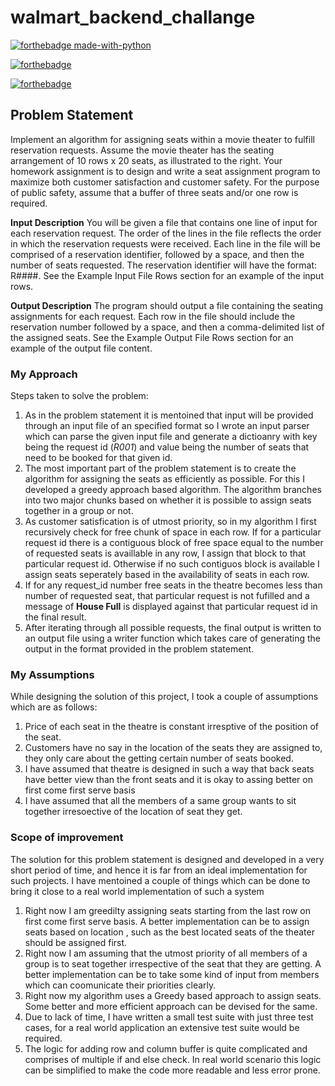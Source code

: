 # walmart_backend_challange


[![forthebadge made-with-python](http://ForTheBadge.com/images/badges/made-with-python.svg)](https://www.python.org/)

[![forthebadge](https://forthebadge.com/images/badges/gluten-free.svg)](https://forthebadge.com)

[![forthebadge](https://forthebadge.com/images/badges/powered-by-coffee.svg)](https://forthebadge.com)

## Problem Statement
Implement an algorithm for assigning seats within a movie theater to fulfill reservation requests. Assume the movie theater has the seating arrangement of 10 rows x 20 seats, as illustrated to the right. Your homework assignment is to design and write a seat assignment program to maximize both customer satisfaction and customer safety. For the purpose of public safety, assume that a buffer of three seats and/or one row is required.

**Input Description**
You will be given a file that contains one line of input for each reservation request. The order of the lines in the file reflects the order in which the reservation requests were received. Each line in the file will be comprised of a reservation identifier, followed by a space, and then the number of seats requested. The reservation identifier will have the format: R####. See the Example Input File Rows section for an example of the input rows.

**Output Description**
The program should output a file containing the seating assignments for each request. Each row in the file should include the reservation number followed by a space, and then a comma-delimited list of the assigned seats. See the Example Output File Rows section for an example of the output file content.

### My Approach

Steps taken to solve the problem:

1. As in the problem statement it is mentoined that input will be provided through an input file of an specified format so I wrote an input parser which can parse the given input file and generate a dictioanry with key being the request id (*R001*) and value being the number of seats that need to be booked for that given id.
2. The most important part of the problem statement is to create the algorithm for assigning the seats as efficiently as possible. For this I developed a greedy approach based algorithm. The algorithm branches into two major chunks based on whether it is possible to assign seats together in a group or not. 
3. As customer satisfication is of utmost priority, so in my algorithm I first recursively check for free chunk of space in each row. If for a particular request id there is a contiguous block of free space equal to the number of requested seats is availlable in any row, I assign that block to that particular request id. Otherwise if no such contiguos block is available I assign seats seperately based in the availability of seats in each row.
4. If for any request_id number free seats in the theatre becomes less than number of requested seat, that particular request is not fufilled and a message of **House Full** is displayed against that particular request id in the final result.
5. After iterating through all possible requests, the final output is written to an output file using a writer function which takes care of generating the output in the format provided in the problem statement.

### My Assumptions

While designing the solution of this project, I took a couple of assumptions which are as follows:

1. Price of each seat in the theatre is constant irresptive of the position of the seat.
2. Customers have no say in the location of the seats they are assigned to, they only care about the getting certain number of seats booked.
3. I have assumed that theatre is designed in such a way that back seats have better view than the front seats and it is okay to assing better on first come first serve basis
4. I have assumed that all the members of a same group wants to sit together irresoective of the location of seat they get.

### Scope of improvement

The solution for this problem statement is designed and developed in a very short period of time, and hence it is far from an ideal implementation for such projects. I have mentoined a couple of things which can be done to bring it close to a real world implementation of such a system  
1. Right now I am greedilty assigning seats starting from the last row on first come first serve basis. A better implementation can be to assign seats based on location , such as the best located seats of the theater should be assigned first.
2. Right now I am assuming that the utmost priority of all members of a group is to seat together irrespective of the seat that they are getting. A better implementation can be to take some kind of input from members which can coomunicate their priorities clearly.
3. Right now my algorithm uses a Greedy based approach to assign seats. Some better and more efficient approach can be devised for the same.
4. Due to lack of time, I have written a small test suite with just three test cases, for a real world application an extensive test suite would be required.
5. The logic for adding row and column buffer is quite complicated and comprises of multiple if and else check. In real world scenario this logic can be simplified to make the code more readable and less error prone.

	









